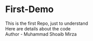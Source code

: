 # First-Demo
This is the first Repo, just to understand
<br> 
Here are details about the code
<br>
Author - Muhammad Shoaib Mirza
